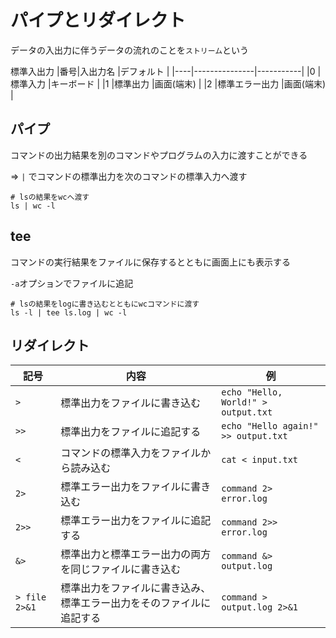 # パイプとリダイレクト
データの入出力に伴うデータの流れのことを`ストリーム`という

標準入出力
|番号|入出力名       |デフォルト |
|----|---------------|-----------|
|0   |標準入力       |キーボード |
|1   |標準出力       |画面(端末) |
|2   |標準エラー出力 |画面(端末) |

## パイプ
コマンドの出力結果を別のコマンドやプログラムの入力に渡すことができる

=> `|` でコマンドの標準出力を次のコマンドの標準入力へ渡す

```
# lsの結果をwcへ渡す
ls | wc -l
```

## tee
コマンドの実行結果をファイルに保存するとともに画面上にも表示する

`-a`オプションでファイルに追記

```
# lsの結果をlogに書き込むとともにwcコマンドに渡す
ls -l | tee ls.log | wc -l
```

## リダイレクト

| 記号          | 内容                                                                 | 例                                   |
|---------------|----------------------------------------------------------------------|--------------------------------------|
| `>`           | 標準出力をファイルに書き込む                                         | `echo "Hello, World!" > output.txt`  |
| `>>`          | 標準出力をファイルに追記する                                         | `echo "Hello again!" >> output.txt`  |
| `<`           | コマンドの標準入力をファイルから読み込む                             | `cat < input.txt`                    |
| `2>`          | 標準エラー出力をファイルに書き込む                                   | `command 2> error.log`               |
| `2>>`         | 標準エラー出力をファイルに追記する                                   | `command 2>> error.log`              |
| `&>`          | 標準出力と標準エラー出力の両方を同じファイルに書き込む               | `command &> output.log`              |
| `> file 2>&1` | 標準出力をファイルに書き込み、標準エラー出力をそのファイルに追記する | `command > output.log 2>&1`          |

